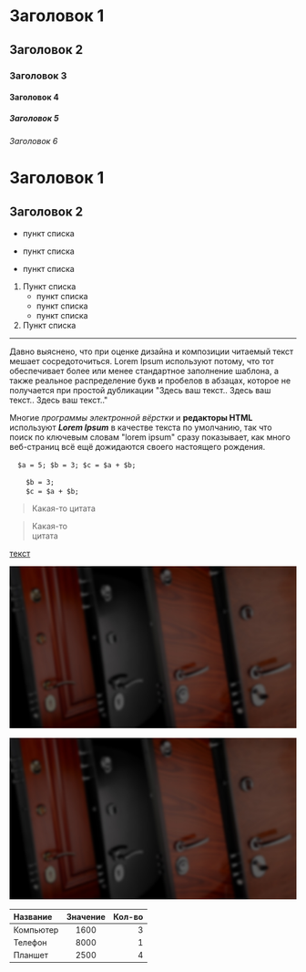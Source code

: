 # Заголовок 1
## Заголовок 2
### Заголовок 3
#### Заголовок 4
##### Заголовок 5
###### Заголовок 6

Заголовок 1
=
Заголовок 2
-
* пункт списка
- пункт списка
+ пункт списка

1. Пункт списка
    * пункт списка
    * пункт списка
    *  пункт списка
2. Пункт списка
***
Давно выяснено, что при оценке дизайна и  композиции читаемый текст мешает сосредоточиться. Lorem Ipsum используют потому, что тот обеспечивает более или менее стандартное заполнение шаблона, а также реальное распределение букв и пробелов в абзацах, которое не получается при простой дубликации "Здесь ваш текст.. Здесь ваш текст.. Здесь ваш текст.."  

Многие *программы электронной вёрстки* и **редакторы HTML** используют ***Lorem Ipsum*** в качестве текста по умолчанию, так что поиск по ключевым словам "lorem ipsum" сразу показывает, как много веб-страниц всё ещё дожидаются своего настоящего рождения.

`   $a = 5;
    $b = 3;
    $c = $a + $b;
`
```   $a = 5;
    $b = 3;
    $c = $a + $b;
```
>Какая-то цитата

>Какая-то  
цитата

[текст](https://google.com)

![alt к картинке](img/bg-about.jpg)


[![alt к картинке](img/bg-about.jpg)](https://google.com)

Название | Значение | Кол-во
:--------|:--------:|-------:
Компьютер| 1600     | 3
Телефон  | 8000     | 1
Планшет  | 2500     | 4
